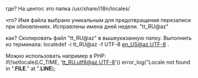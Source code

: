 где? На центос это папка /usr/share/i18n/locales/

что? Имя файла выбрано уникальным для предотвращения перезаписи при обновлениях. Исправлены имена дней недели. "tt_RU@az"

как? Скопировать файл "tt_RU@az" в вышеуказанную папку. Выполнить из терминала: localedef -i tt_RU@az -f UTF-8 en_US@az.UTF-8 .


Моҗно использовать например в PHP:     
if(!setlocale(LC_TIME, 'tt_RU.utf8@az.UTF-8')) error_log("Locale not found in ".__FILE__." at ".__LINE__);
